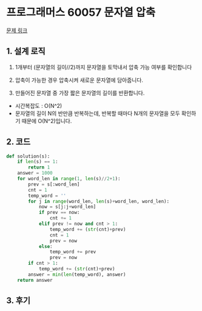 # 프로그래머스 60057 문자열 압축

[문제 링크](https://programmers.co.kr/learn/courses/30/lessons/60057)

## 1. 설계 로직

1. 1개부터 (문자열의 길이//2)까지 문자열을 토막내서 압축 가능 여부를 확인합니다
2. 압축이 가능한 경우 압축시켜 새로운 문자열에 담아줍니다.

3. 만들어진 문자열 중 가장 짧은 문자열의 길이를 반환합니다.



- 시간복잡도 : O(N^2) 
- 문자열의 길이 N의 반만큼 반복하는데, 반복할 때마다 N개의 문자열을 모두 확인하기 때문에 O(N^2)입니다.

## 2. 코드

```python
def solution(s):
    if len(s) == 1:
        return 1
    answer = 1000
    for word_len in range(1, len(s)//2+1):
        prev = s[:word_len]
        cnt = 1
        temp_word = ''
        for j in range(word_len, len(s)+word_len, word_len):
            now = s[j:j+word_len]
            if prev == now:
                cnt += 1
            elif prev != now and cnt > 1:
                temp_word += (str(cnt)+prev)
                cnt = 1
                prev = now
            else:
                temp_word += prev
                prev = now
        if cnt > 1:
            temp_word += (str(cnt)+prev)
        answer = min(len(temp_word), answer)
    return answer
```



## 3. 후기

